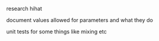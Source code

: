 research hihat

document values allowed for parameters and what they do

unit tests for some things like mixing etc
